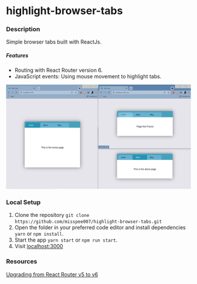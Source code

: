 # highlight-browser-tabs

### Description
Simple browser tabs built with ReactJs.

##### Features
- Routing with React Router version 6.
- JavaScript events: Using mouse movement to highlight tabs.   

![](https://github.com/misspee007/highlight-browser-tabs/blob/main/public/image.png?raw=true)

### Local Setup
1. Clone the repository `git clone https://github.com/misspee007/highlight-browser-tabs.git`
3. Open the folder in your preferred code editor and install dependencies `yarn` or `npm install`.
4. Start the app `yarn start` or `npm run start`.
5. Visit [localhost:3000](http://localhost:3000)

### Resources
[Upgrading from React Router v5 to v6](https://reactrouterdotcom.fly.dev/docs/en/v6/upgrading/v5)